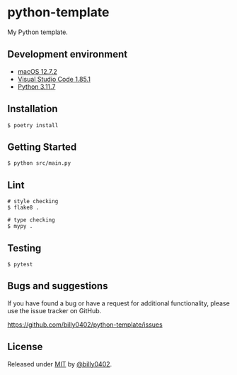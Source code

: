 # python-template

My Python template.

## Development environment

- [macOS 12.7.2](https://www.apple.com/tw/macos/monterey/)
- [Visual Studio Code 1.85.1](https://code.visualstudio.com/)
- [Python 3.11.7](https://www.python.org/)

## Installation

```shell
$ poetry install
```

## Getting Started

```shell
$ python src/main.py
```

## Lint

```shell
# style checking
$ flake8 .

# type checking
$ mypy .
```

## Testing

```shell
$ pytest
```

## Bugs and suggestions

If you have found a bug or have a request for additional functionality, please use the issue tracker on GitHub.

https://github.com/billy0402/python-template/issues

## License

Released under [MIT](/LICENSE) by [@billy0402](https://github.com/billy0402).
